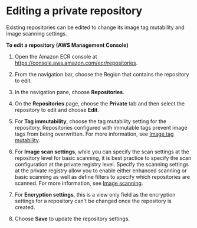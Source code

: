 # Editing a private repository<a name="repository-edit"></a>

Existing repositories can be edited to change its image tag mutability and image scanning settings\.

**To edit a repository \(AWS Management Console\)**

1. Open the Amazon ECR console at [https://console\.aws\.amazon\.com/ecr/repositories](https://console.aws.amazon.com/ecr/repositories)\.

1. From the navigation bar, choose the Region that contains the repository to edit\.

1. In the navigation pane, choose **Repositories**\.

1. On the **Repositories** page, choose the **Private** tab and then select the repository to edit and choose **Edit**\.

1. For **Tag immutability**, choose the tag mutability setting for the repository\. Repositories configured with immutable tags prevent image tags from being overwritten\. For more information, see [Image tag mutability](image-tag-mutability.md)\.

1. For **Image scan settings**, while you can specify the scan settings at the repository level for basic scanning, it is best practice to specify the scan configuration at the private registry level\. Specify the scanning settings at the private registry allow you to enable either enhanced scanning or basic scanning as well as define filters to specify which repositories are scanned\. For more information, see [Image scanning](image-scanning.md)\.

1. For **Encryption settings**, this is a view only field as the encryption settings for a repository can't be changed once the repository is created\.

1. Choose **Save** to update the repository settings\.